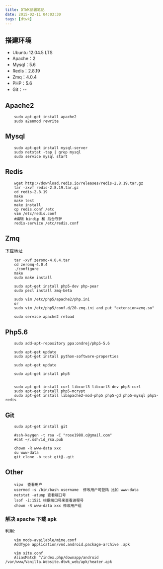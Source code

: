 ```yaml
---
title: DTWK部署笔记
date: 2015-02-11 04:03:30
tags: [dtwk]
---
```


## 搭建环境

* Ubuntu 12.04.5 LTS
* Apache：2
* Mysql：5.6
* Redis：2.8.19
* Zmq：4.0.4
* PHP：5.6
* Git：--

<!-- more -->

## Apache2

````
    sudo apt-get install apache2
    sudo a2enmod rewrite

````

## Mysql

````
    sudo apt-get install mysql-server
    sudo netstat -tap | grep mysql
    sudo service mysql start

````

## Redis

````
    wget http://download.redis.io/releases/redis-2.8.19.tar.gz
    tar -zxvf redis-2.8.19.tar.gz 
    cd redis-2.8.19
    make
    make test
    make install
    cp redis.conf /etc
    vim /etc/redis.conf 
    #编辑 bindip 和 后台守护
    redis-service /etc/redis.conf
````

## Zmq

[下载地址](http://zeromq.org/area:download)

````
    tar -xvf zeromq-4.0.4.tar
    cd zeromq-4.0.4
    ./configure
    make
    sudo make install
    
    sudo apt-get install php5-dev php-pear
    sudo pecl install zmq-beta
    
    sudo vim /etc/php5/apache2/php.ini  
    or 
    sudo vim /etc/php5/conf.d/20-zmq.ini and put "extension=zmq.so"
    
    sudo service apache2 reload
````


## Php5.6

````
    sudo add-apt-repository ppa:ondrej/php5-5.6
    
    sudo apt-get update
    sudo apt-get install python-software-properties
    
    sudo apt-get update
    
    sudo apt-get install php5
    
    
    sudo apt-get install curl libcurl3 libcurl3-dev php5-curl
    sudo apt-get install php5-mcrypt
    sudo apt-get install libapache2-mod-php5 php5-gd php5-mysql php5-redis
````

## Git

````
    sudo apt-get install git
    
    #ssh-keygen -t rsa -C "rose1988.c@gmail.com"
    #cat ~/.ssh/id_rsa.pub
    
    chown -R www-data xxx
    su www-data
    git clone -b test git@..git
````


## Other

````
    vipw  查看用户  
    usermod -s /bin/bash username  修改用户可登陆 比如 www-data
    netstat -atunp 查看端口号
    lsof -i:1521 根据端口号来查看进程号
    chown -R www-data xxx 修改用户组
````


### 解决 apache 下载 apk


利用: 

```
    vim mods-available/mime.conf 
    AddType application/vnd.android.package-archive .apk

    vim site.conf
    AliasMatch ^/index.php/downapp/android /var/www/Vanilla.Website.dtwk_web/apk/heater.apk
 
```


